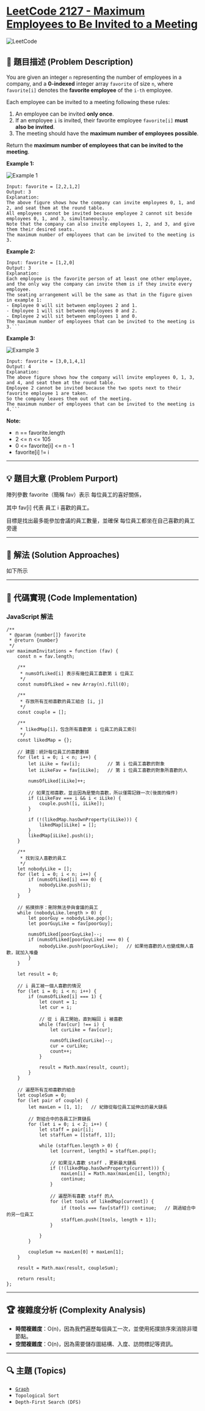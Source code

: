# [LeetCode 2127 - Maximum Employees to Be Invited to a Meeting](https://leetcode.com/problems/maximum-employees-to-be-invited-to-a-meeting/)

![LeetCode](https://leetcode.com/static/images/LeetCode_Sharing.png)

## 📝 題目描述 (Problem Description)
You are given an integer `n` representing the number of employees in a company, and a **0-indexed** integer array `favorite` of size `n`, where `favorite[i]` denotes the **favorite employee** of the `i-th` employee.

Each employee can be invited to a meeting following these rules:
1. An employee can be invited **only once**.
2. If an employee `i` is invited, their favorite employee `favorite[i]` **must also be invited**.
3. The meeting should have the **maximum number of employees possible**.

Return the **maximum number of employees that can be invited to the meeting**.

**Example 1:**

![Example 1](https://assets.leetcode.com/uploads/2021/12/14/ex1.png)

```
Input: favorite = [2,2,1,2]
Output: 3
Explanation:
The above figure shows how the company can invite employees 0, 1, and 2, and seat them at the round table.
All employees cannot be invited because employee 2 cannot sit beside employees 0, 1, and 3, simultaneously.
Note that the company can also invite employees 1, 2, and 3, and give them their desired seats.
The maximum number of employees that can be invited to the meeting is 3.
```

**Example 2:**

```
Input: favorite = [1,2,0]
Output: 3
Explanation: 
Each employee is the favorite person of at least one other employee, and the only way the company can invite them is if they invite every employee.
The seating arrangement will be the same as that in the figure given in example 1:
- Employee 0 will sit between employees 2 and 1.
- Employee 1 will sit between employees 0 and 2.
- Employee 2 will sit between employees 1 and 0.
The maximum number of employees that can be invited to the meeting is 3.```
```

**Example 3:**

![Example 3](https://assets.leetcode.com/uploads/2021/12/14/ex2.png)

```
Input: favorite = [3,0,1,4,1]
Output: 4
Explanation:
The above figure shows how the company will invite employees 0, 1, 3, and 4, and seat them at the round table.
Employee 2 cannot be invited because the two spots next to their favorite employee 1 are taken.
So the company leaves them out of the meeting.
The maximum number of employees that can be invited to the meeting is 4.```
```

**Note:**

- n == favorite.length
- 2 <= n <= 105
- 0 <= favorite[i] <= n - 1
- favorite[i] != i

---

## 💡 題目大意 (Problem Purport)

陣列參數 favorite（簡稱 fav）表示 每位員工的喜好關係，

其中 fav[i] 代表 員工 i 喜歡的員工。

目標是找出最多能參加會議的員工數量，並確保 每位員工都坐在自己喜歡的員工旁邊

---

## 🚀 解法 (Solution Approaches)
如下所示

---

## 📌 代碼實現 (Code Implementation)

### **JavaScript 解法**
```
/**
 * @param {number[]} favorite
 * @return {number}
 */
var maximumInvitations = function (fav) {
    const n = fav.length;

    /** 
     * numsOfLiked[i] 表示有幾位員工喜歡第 i 位員工
     */
    const numsOfLiked = new Array(n).fill(0);

    /** 
     * 存放所有互相喜歡的員工組合 [i, j]
     */
    const couple = [];

    /** 
     * likedMap[i]，包含所有喜歡第 i 位員工的員工索引
     */
    const likedMap = {};

    // 建圖：統計每位員工的喜歡數據
    for (let i = 0; i < n; i++) {
        let iLike = fav[i];          // 第 i 位員工喜歡的對象
        let iLikeFav = fav[iLike];   // 第 i 位員工喜歡的對象所喜歡的人

        numsOfLiked[iLike]++;

        // 如果互相喜歡，並且因為是雙向喜歡，所以僅需記錄一次(後面的條件)
        if (iLikeFav === i && i < iLike) {
            couple.push([i, iLike]);
        }

        if (!(likedMap.hasOwnProperty(iLike))) {
            likedMap[iLike] = [];
        }
        likedMap[iLike].push(i);
    }

    /** 
     * 找到沒人喜歡的員工
     */
    let nobodyLike = [];
    for (let i = 0; i < n; i++) {
        if (numsOfLiked[i] === 0) {
            nobodyLike.push(i);
        }
    }

    // 拓撲排序：刪除無法參與會議的員工
    while (nobodyLike.length > 0) {
        let poorGuy = nobodyLike.pop();
        let poorGuyLike = fav[poorGuy];

        numsOfLiked[poorGuyLike]--;
        if (numsOfLiked[poorGuyLike] === 0) {
            nobodyLike.push(poorGuyLike);   // 如果他喜歡的人也變成無人喜歡，就加入堆疊
        }
    }

    let result = 0;

    // i 員工被一個人喜歡的情況
    for (let i = 0; i < n; i++) {
        if (numsOfLiked[i] === 1) {
            let count = 1;
            let cur = i;

            // 從 i 員工開始，直到輪回 i 被喜歡
            while (fav[cur] !== i) {
                let curLike = fav[cur];

                numsOfLiked[curLike]--;
                cur = curLike;
                count++;
            }

            result = Math.max(result, count);
        }
    }

    // 遍歷所有互相喜歡的組合
    let coupleSum = 0;
    for (let pair of couple) {
        let maxLen = [1, 1];   // 紀錄從每位員工延伸出的最大鏈長

        // 對組合中的各員工計算鏈長
        for (let i = 0; i < 2; i++) {
            let staff = pair[i];
            let staffLen = [[staff, 1]];

            while (staffLen.length > 0) {
                let [current, length] = staffLen.pop();

                // 如果沒人喜歡 staff ，更新最大鏈長
                if (!(likedMap.hasOwnProperty(current))) {
                    maxLen[i] = Math.max(maxLen[i], length);
                    continue;
                }

                // 遍歷所有喜歡 staff 的人
                for (let tools of likedMap[current]) {
                    if (tools === fav[staff]) continue;   // 跳過組合中的另一位員工
                    staffLen.push([tools, length + 1]);
                }

            }
        }

        coupleSum += maxLen[0] + maxLen[1];
    }

    result = Math.max(result, coupleSum);

    return result;
};
```

---

## 🏆 複雜度分析 (Complexity Analysis)
- **時間複雜度**：O(n)，因為我們遍歷每個員工一次，並使用拓撲排序來消除非環節點。
- **空間複雜度**：O(n)，因為需要儲存圖結構、入度、訪問標記等資訊。

--- 

## 🔍 主題 (Topics)
- [`Graph`](../../../Topics/Graph/README.md)
- `Topological Sort`
- `Depth-First Search (DFS)`



